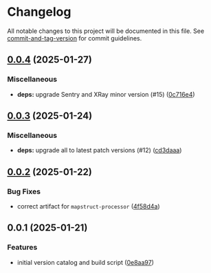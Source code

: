 # Changelog

All notable changes to this project will be documented in this file. See [commit-and-tag-version](https://github.com/absolute-version/commit-and-tag-version) for commit guidelines.

## [0.0.4](https://github.com/Health-Education-England/tis-trainee-version-catalog/compare/v0.0.3...v0.0.4) (2025-01-27)


### Miscellaneous

* **deps:** upgrade Sentry and XRay minor version (#15) ([0c716e4](https://github.com/Health-Education-England/tis-trainee-version-catalog/commit/0c716e4bada88f0abee48689ec0a2e3385f45515))

## [0.0.3](https://github.com/Health-Education-England/tis-trainee-version-catalog/compare/v0.0.2...v0.0.3) (2025-01-24)


### Miscellaneous

* **deps:** upgrade all to latest patch versions (#12) ([cd3daaa](https://github.com/Health-Education-England/tis-trainee-version-catalog/commit/cd3daaae1ecf10805bd494a028e716cd82a18450))

## [0.0.2](https://github.com/Health-Education-England/tis-trainee-version-catalog/compare/v0.0.1...v0.0.2) (2025-01-22)


### Bug Fixes

* correct artifact for `mapstruct-processor` ([4f58d4a](https://github.com/Health-Education-England/tis-trainee-version-catalog/commit/4f58d4a2af3a5f6d632a5ecf6872c2d09fe15099))

## 0.0.1 (2025-01-21)


### Features

* initial version catalog and build script ([0e8aa97](https://github.com/Health-Education-England/tis-trainee-version-catalog/commit/0e8aa97bb87e4f9ff222c4c1236421e758204407))
